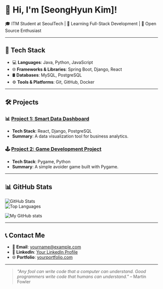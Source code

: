 # 👋 Hi, I'm [SeongHyun Kim]!

🎓 ITM Student at SeoulTech | 🌱 Learning Full-Stack Development | 🚀 Open Source Enthusiast  

---

## 🧰 Tech Stack

- 💻 **Languages**: Java, Python, JavaScript  
- 🌐 **Frameworks & Libraries**: Spring Boot, Django, React  
- 🛢️ **Databases**: MySQL, PostgreSQL  
- ⚙️ **Tools & Platforms**: Git, GitHub, Docker  

---

## 🛠️ Projects

### 📊 [Project 1: Smart Data Dashboard](https://github.com/yourusername/project1)
- **Tech Stack**: React, Django, PostgreSQL  
- **Summary**: A data visualization tool for business analytics.

### 🕹️ [Project 2: Game Development Project](https://github.com/yourusername/project2)
- **Tech Stack**: Pygame, Python  
- **Summary**: A simple avoider game built with Pygame.

---

## 📊 GitHub Stats

![GitHub Stats](https://github-readme-stats.vercel.app/api?username=gogog01-29-2021&show_icons=true&theme=radical)  
![Top Languages](https://github-readme-stats.vercel.app/api/top-langs/?username=gogog01-29-2021&layout=compact&theme=radical)  

![My GitHub stats](https://github-readme-stats.vercel.app/api?username=username&show_icons=true&theme=transparent)

---

## 📞 Contact Me

- 📧 **Email**: yourname@example.com  
- 💼 **LinkedIn**: [Your LinkedIn Profile](https://linkedin.com/in/yourname)  
- 🌐 **Portfolio**: [yourportfolio.com](https://yourportfolio.com)

---

> *"Any fool can write code that a computer can understand. Good programmers write code that humans can understand."* – Martin Fowler
